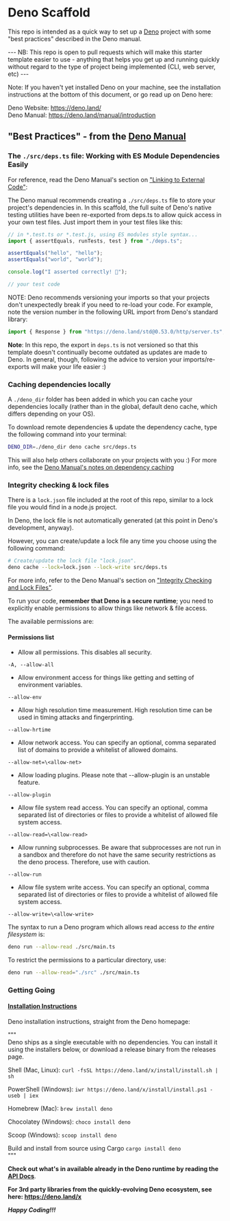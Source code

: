 # Deno Scaffold

This repo is intended as a quick way to set up a [Deno](https://deno.land/) project with some "best practices" described in the Deno manual.

--- NB: This repo is open to pull requests which will make this starter template easier to use - anything that helps you get up and running quickly without regard to the type of project being implemented (CLI, web server, etc) ---

Note: If you haven't yet installed Deno on your machine, see the installation instructions at the bottom of this document, or go read up on Deno here: 

Deno Website: https://deno.land/  <br>
Deno Manual: https://deno.land/manual/introduction

## "Best Practices" - from the [Deno Manual](https://deno.land/manual/introduction)

### The `./src/deps.ts` file: Working with ES Module Dependencies Easily

For reference, read the Deno Manual's section on ["Linking to External Code"](https://deno.land/manual/linking_to_external_code):

The Deno manual recommends creating a `./src/deps.ts` file to store your project's dependencies in. In this scaffold, the full suite of Deno's native testing utilities have been re-exported from deps.ts to allow quick access in your own test files.
Just import them in your test files like this:
```js
// in *.test.ts or *.test.js, using ES modules style syntax...
import { assertEquals, runTests, test } from "./deps.ts";

assertEquals("hello", "hello");
assertEquals("world", "world");

console.log("I asserted correctly! 🎉");

// your test code

```

NOTE: Deno recommends versioning your imports so that your projects don't unexpectedly break if you need to re-load your code. For example, note the version number in the following URL import from Deno's standard library:
```js
import { Response } from "https://deno.land/std@0.53.0/http/server.ts";
```
**Note**: In this repo, the export in `deps.ts` is not versioned so that this template doesn't continually become outdated as updates are made to Deno. 
In general, though, following the advice to version your imports/re-exports will make your life easier :)

### Caching dependencies locally

A `./deno_dir` folder has been added in which you can cache your dependencies locally (rather than in the global, default deno cache, which differs depending on your OS). 

To download remote dependencies & update the dependency cache, type the following command into your terminal:
```bash
DENO_DIR=./deno_dir deno cache src/deps.ts
```

This will also help others collaborate on your projects with you :)
For more info, see the [Deno Manual's notes on dependency caching](https://deno.land/manual/linking_to_external_code)

### Integrity checking & lock files

There is a `lock.json` file included at the root of this repo, similar to a lock file you would find in a node.js project.

In Deno, the lock file is not automatically generated (at this point in Deno's development, anyway). 

However, you can create/update a lock file any time you choose using the following command:
```bash
# Create/update the lock file "lock.json".
deno cache --lock=lock.json --lock-write src/deps.ts
```
For more info, refer to the Deno Manual's section on ["Integrity Checking and Lock Files"](https://deno.land/manual/linking_to_external_code/integrity_checking).

To run your code, **remember that Deno is a secure runtime**; you need to explicitly enable permissions to allow things like network & file access. 

The available permissions are:

#### Permissions list

- Allow all permissions. This disables all security.

`-A, --allow-all`

- Allow environment access for things like getting and setting of environment variables.

`--allow-env`

- Allow high resolution time measurement. High resolution time can be used in timing attacks and fingerprinting.

`--allow-hrtime `

- Allow network access. You can specify an optional, comma separated list of domains to provide a whitelist of allowed domains.

`--allow-net=\<allow-net> `

- Allow loading plugins. Please note that --allow-plugin is an unstable feature.

`--allow-plugin`

- Allow file system read access. You can specify an optional, comma separated list of directories or files to provide a whitelist of allowed file system access.

`--allow-read=\<allow-read>`

- Allow running subprocesses. Be aware that subprocesses are not run in a sandbox and therefore do not have the same security restrictions as the deno process. Therefore, use with caution.

`--allow-run`

- Allow file system write access. You can specify an optional, comma separated list of directories or files to provide a whitelist of allowed file system access.

`--allow-write=\<allow-write> `


The syntax to run a Deno program which allows read access *to the entire filesystem* is:
```bash
deno run --allow-read ./src/main.ts
```

To restrict the permissions to a particular directory, use:
```bash
deno run --allow-read="./src" ./src/main.ts
```

### Getting Going

#### [Installation Instructions](https://deno.land/#installation)

Deno installation instructions, straight from the Deno homepage:

"""<br>
Deno ships as a single executable with no dependencies. You can install it using the installers below, or download a release binary from the releases page.

Shell (Mac, Linux):
`curl -fsSL https://deno.land/x/install/install.sh | sh`

PowerShell (Windows):
`iwr https://deno.land/x/install/install.ps1 -useb | iex`

Homebrew (Mac):
`brew install deno`

Chocolatey (Windows):
`choco install deno`

Scoop (Windows):
`scoop install deno`

Build and install from source using Cargo
`cargo install deno`
<br>"""


**Check out what's in available already in the Deno runtime by reading the [API Docs](https://doc.deno.land/https/github.com/denoland/deno/releases/latest/download/lib.deno.d.ts)**.

**For 3rd party libraries from the quickly-evolving Deno ecosystem, see here: https://deno.land/x**


_**Happy Coding!!!**_
